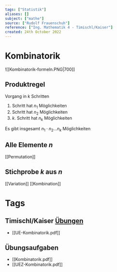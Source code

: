 ```yaml
---
tags: ["Statistik"]
aliases: []
subject: ["mathe"]
source: ["Rudolf Frauenschuh"]
reference: ["Ing. Mathematik 4 - Timischl/Kaiser"]
created: 24th October 2022
---
```


# Kombinatorik
![[Kombinatorik-formeln.PNG|700]]
## Produktregel
Vorgang in $k$ Schritten
1. Schritt hat $n_{1}$ Möglichkeiten
2. Schritt hat $n_{2}$ Möglichkeiten
3. $k$. Schritt hat $n_{k}$ Möglichkeiten

Es gibt insgesamt $n_{1}\cdot n_{2}\dots n_{k}$ Möglichkeiten

## Alle Elemente $n$
[[Permutation]]

## Stichprobe $k$ aus $n$ 
[[Variation]]
[[Kombination]]

# Tags
## Timischl/Kaiser [Übungen](https://a.digi4school.at/ebook/5011/?page=164)
- [[UE-Kombinatorik.pdf]]
## Übungsaufgaben
- [[Kombinatorik.pdf]]
- [[UEZ-Kombinatorik.pdf]] 